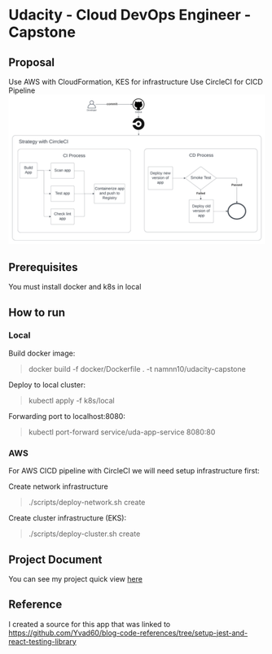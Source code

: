# Udacity - Cloud DevOps Engineer - Capstone

## Proposal

Use AWS with CloudFormation, KES for infrastructure
Use CircleCI for CICD Pipeline
<img src="docs/images/CICD_pipeline.png" />

## Prerequisites

You must install docker and k8s in local

## How to run

### Local

Build docker image:

> docker build -f docker/Dockerfile . -t namnn10/udacity-capstone

Deploy to local cluster:

> kubectl apply -f k8s/local

Forwarding port to localhost:8080:

> kubectl port-forward service/uda-app-service 8080:80

### AWS

For AWS CICD pipeline with CircleCI we will need setup infrastructure first:

Create network infrastructure

> ./scripts/deploy-network.sh create

Create cluster infrastructure (EKS):

> ./scripts/deploy-cluster.sh create

## Project Document

You can see my project quick view [here](./docs/WORKFLOW_OF_PROJECT.md)

## Reference

I created a source for this app that was linked to https://github.com/Yvad60/blog-code-references/tree/setup-jest-and-react-testing-library
